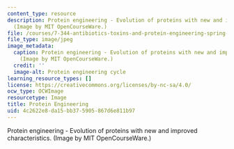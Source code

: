 ```yaml
---
content_type: resource
description: Protein engineering - Evolution of proteins with new and improved characteristics.
  (Image by MIT OpenCourseWare.)
file: /courses/7-344-antibiotics-toxins-and-protein-engineering-spring-2007/4c2622e8da15bb375905867d6e811b97_7-344s07.jpg
file_type: image/jpeg
image_metadata:
  caption: Protein engineering - Evolution of proteins with new and improved characteristics.
    (Image by MIT OpenCourseWare.)
  credit: ''
  image-alt: Protein engineering cycle
learning_resource_types: []
license: https://creativecommons.org/licenses/by-nc-sa/4.0/
ocw_type: OCWImage
resourcetype: Image
title: Protein Engineering
uid: 4c2622e8-da15-bb37-5905-867d6e811b97
---
```

Protein engineering - Evolution of proteins with new and improved characteristics. (Image by MIT OpenCourseWare.)